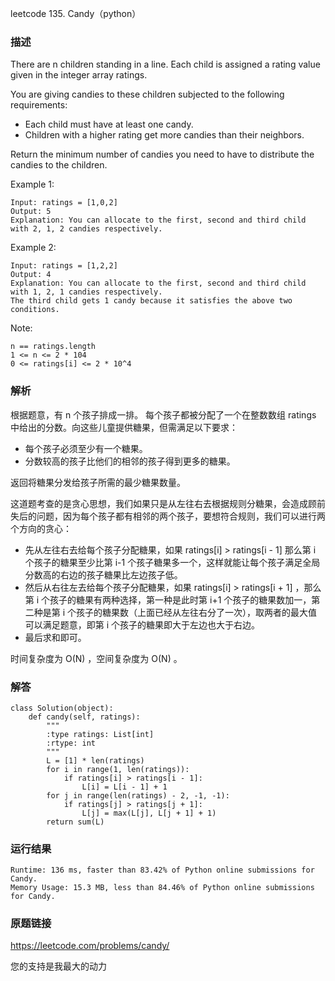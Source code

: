 leetcode  135. Candy（python）




### 描述

There are n children standing in a line. Each child is assigned a rating value given in the integer array ratings.

You are giving candies to these children subjected to the following requirements:

* Each child must have at least one candy.
* Children with a higher rating get more candies than their neighbors.

Return the minimum number of candies you need to have to distribute the candies to the children.

 



Example 1:


	Input: ratings = [1,0,2]
	Output: 5
	Explanation: You can allocate to the first, second and third child with 2, 1, 2 candies respectively.
	
Example 2:

	Input: ratings = [1,2,2]
	Output: 4
	Explanation: You can allocate to the first, second and third child with 1, 2, 1 candies respectively.
	The third child gets 1 candy because it satisfies the above two conditions.





Note:


	n == ratings.length
	1 <= n <= 2 * 104
	0 <= ratings[i] <= 2 * 10^4

### 解析

根据题意，有 n 个孩子排成一排。 每个孩子都被分配了一个在整数数组 ratings 中给出的分数。向这些儿童提供糖果，但需满足以下要求：

* 每个孩子必须至少有一个糖果。
* 分数较高的孩子比他们的相邻的孩子得到更多的糖果。

返回将糖果分发给孩子所需的最少糖果数量。

这道题考查的是贪心思想，我们如果只是从左往右去根据规则分糖果，会造成顾前失后的问题，因为每个孩子都有相邻的两个孩子，要想符合规则，我们可以进行两个方向的贪心：

* 先从左往右去给每个孩子分配糖果，如果 ratings[i] > ratings[i - 1] 那么第 i 个孩子的糖果至少比第 i-1 个孩子糖果多一个，这样就能让每个孩子满足全局分数高的右边的孩子糖果比左边孩子低。
* 然后从右往左去给每个孩子分配糖果，如果  ratings[i] > ratings[i + 1] ，那么第 i 个孩子的糖果有两种选择，第一种是此时第 i+1 个孩子的糖果数加一，第二种是第 i 个孩子的糖果数（上面已经从左往右分了一次），取两者的最大值可以满足题意，即第 i 个孩子的糖果即大于左边也大于右边。
* 最后求和即可。

时间复杂度为 O(N) ，空间复杂度为 O(N) 。

### 解答
				

	class Solution(object):
	    def candy(self, ratings):
	        """
	        :type ratings: List[int]
	        :rtype: int
	        """
	        L = [1] * len(ratings)
	        for i in range(1, len(ratings)):
	            if ratings[i] > ratings[i - 1]:
	                L[i] = L[i - 1] + 1
	        for j in range(len(ratings) - 2, -1, -1):
	            if ratings[j] > ratings[j + 1]:
	                L[j] = max(L[j], L[j + 1] + 1)
	        return sum(L)
### 运行结果


	Runtime: 136 ms, faster than 83.42% of Python online submissions for Candy.
	Memory Usage: 15.3 MB, less than 84.46% of Python online submissions for Candy.

### 原题链接

https://leetcode.com/problems/candy/


您的支持是我最大的动力
